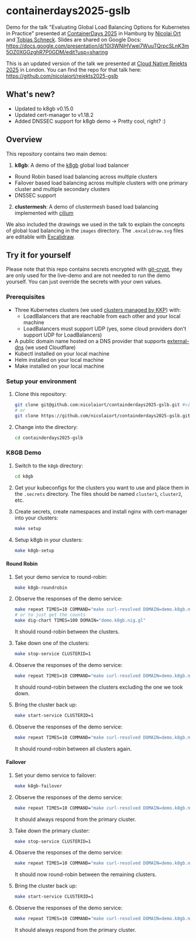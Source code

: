 # containerdays2025-gslb

Demo for the talk "Evaluating Global Load Balancing Options for Kubernetes in Practice" presented at [ContainerDays 2025](https://www.containerdays.io/containerdays-conference-2025) in Hamburg by [Nicolai Ort](https://github.com/nicolaiort) and [Tobias Schneck](https://github.com/toschneck).
Slides are shared on Google Docs: <https://docs.google.com/presentation/d/10l3WNjHVwei7WuuTQrpcSLnK3m5OZ0XGGzghR7P0GDM/edit?usp=sharing>

This is an updated version of the talk we presented at [Cloud Native Rejekts 2025](https://cfp.cloud-native.rejekts.io/cloud-native-rejekts-europe-london-2025/talk/UFZNVH/) in London.
You can find the repo for that talk here: <https://github.com/nicolaiort/rejekts2025-gslb>

## What's new?

- Updated to k8gb v0.15.0
- Updated cert-manager to v1.18.2
- Added DNSSEC support for k8gb demo -> Pretty cool, right? :)

## Overview

This repository contains two main demos:

1. **k8gb**: A demo of the [k8gb](https://k8gb.io/) global load balancer
  - Round Robin based load balancing across multiple clusters
  - Failover based load balancing across multiple clusters with one primary cluster and multiple secondary clusters
  - DNSSEC support
2. **clustermesh**: A demo of clustermesh based load balancing implemented with [cilium](https://cilium.io/)

We also included the drawings we used in the talk to explain the concepts of global load balancing in the `images` directory. The `.excalidraw.svg` files are editable with [Excalidraw](https://excalidraw.com/).

## Try it for yourself

Please note that this repo contains secrets encrypted with [git-crypt](https://github.com/AGWA/git-crypt), they are only used for the live-demo and are not needed to run the demo yourself.
You can just override the secrets with your own values.

### Prerequisites

- Three Kubernetes clusters (we used [clusters managed by KKP](https://kubermatic.com/products/kubermatic-kubernetes-platform/)) with:
  - LoadBalancers that are reachable from each other and your local machine
  - LoadBalancers must support UDP (yes, some cloud providers don't support UDP for LoadBalancers)
- A public domain name hosted on a DNS provider that supports [external-dns](https://github.com/kubernetes-sigs/external-dns) (we used Cloudflare)
- Kubectl installed on your local machine
- Helm installed on your local machine
- Make installed on your local machine

### Setup your environment

1. Clone this repository:

   ```bash
   git clone git@github.com:nicolaiort/containderdays2025-gslb.git #via SSH
   # or
   git clone https://github.com/nicolaiort/containderdays2025-gslb.git #via HTTPS
   ```

2. Change into the directory:

   ```bash
   cd containderdays2025-gslb
   ```

### K8GB Demo

1. Switch to the `k8gb` directory:

   ```bash
   cd k8gb
   ```

2. Get your kubeconfigs for the clusters you want to use and place them in the `.secrets` directory.
   The files should be named `cluster1`, `cluster2`, etc.

3. Create secrets, create namespaces and install nginx with cert-manager into your clusters:

   ```bash
   make setup
   ```

4. Setup k8gb in your clusters:

   ```bash
   make k8gb-setup
   ```

#### Round Robin

1. Set your demo service to round-robin:

   ```bash
   make k8gb-roundrobin
   ```

2. Observe the responses of the demo service:

   ```bash
   make repeat TIMES=10 COMMAND="make curl-resolved DOMAIN=demo.k8gb.nig.gl"
   # or to just get the counts
   make dig-chart TIMES=100 DOMAIN="demo.k8gb.nig.gl"
   ```

   It should round-robin between the clusters.

3. Take down one of the clusters:

   ```bash
   make stop-service CLUSTERID=1
   ```

4. Observe the responses of the demo service:

   ```bash
   make repeat TIMES=10 COMMAND="make curl-resolved DOMAIN=demo.k8gb.nig.gl"
   ```

   It should round-robin between the clusters excluding the one we took down.

5. Bring the cluster back up:

   ```bash
   make start-service CLUSTERID=1
   ```

6. Observe the responses of the demo service:

   ```bash
   make repeat TIMES=10 COMMAND="make curl-resolved DOMAIN=demo.k8gb.nig.gl"
   ```

   It should round-robin between all clusters again.

#### Failover

1. Set your demo service to failover:

   ```bash
   make k8gb-failover
   ```

2. Observe the responses of the demo service:

   ```bash
   make repeat TIMES=10 COMMAND="make curl-resolved DOMAIN=demo.k8gb.nig.gl"
   ```

   It should always respond from the primary cluster.

3. Take down the primary cluster:

   ```bash
   make stop-service CLUSTERID=1
   ```

4. Observe the responses of the demo service:

   ```bash
   make repeat TIMES=10 COMMAND="make curl-resolved DOMAIN=demo.k8gb.nig.gl"
   ```

   It should now round-robin between the remaining clusters.

5. Bring the cluster back up:

   ```bash
   make start-service CLUSTERID=1
   ```

6. Observe the responses of the demo service:

   ```bash
   make repeat TIMES=10 COMMAND="make curl-resolved DOMAIN=demo.k8gb.nig.gl"
   ```

   It should always respond from the primary cluster.
